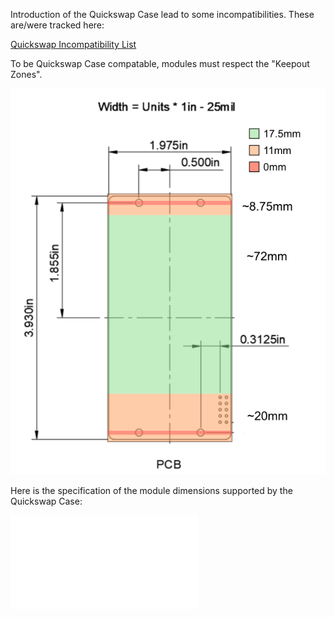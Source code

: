 Introduction of the Quickswap Case lead to some incompatibilities. These are/were tracked here:

[Quickswap Incompatibility List](https://docs.google.com/spreadsheets/d/1jSNrufBEWKZQI-RxFEHjsJ9Qpmhe9J_oeXGwnqDRdbQ/edit?pli=1&gid=0#gid=0)

To be Quickswap Case compatable, modules must respect the "Keepout Zones".

![Keepout Zones](KeepoutZones.png)

Here is the specification of the module dimensions supported by the Quickswap Case:

![Quickswap Case Module Dimensions](QuickswapCaseModuleDimensions.pdf)